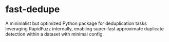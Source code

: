 # fast-dedupe
A minimalist but optimized Python package for deduplication tasks leveraging RapidFuzz internally, enabling super-fast approximate duplicate detection within a dataset with minimal config.
